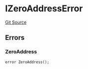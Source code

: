 # IZeroAddressError
[Git Source](https://github.com/thrackle-io/aquifi-rules-v1/blob/9a96151c4e4157dea6fb1f2313711b4be2ae0f47/src/common/IErrors.sol)


## Errors
### ZeroAddress

```solidity
error ZeroAddress();
```

